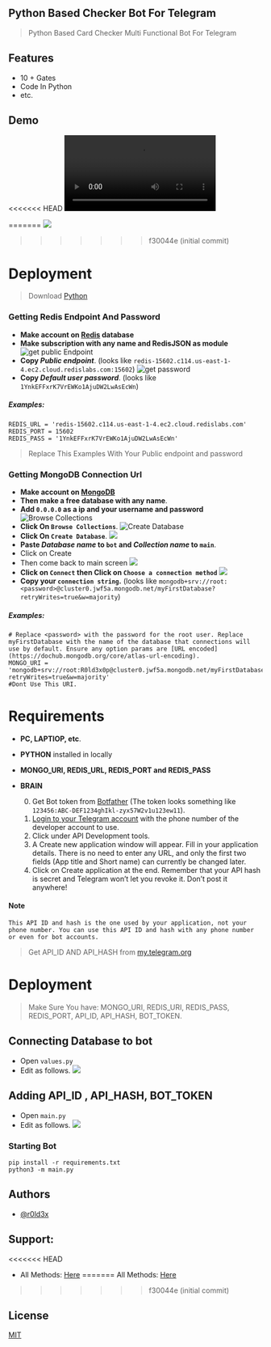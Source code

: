 
## Python Based Checker Bot For Telegram

> Python Based Card Checker Multi Functional Bot For Telegram


## Features

- 10 + Gates
- Code In Python
- etc.

## Demo
<<<<<<< HEAD
![](https://te.legra.ph/file/c885b3318e28ac945a346.mp4)
<!-- <iframe src='https://gfycat.com/ifr/FavoriteThoseCrocodileskink' frameborder='0' scrolling='no' allowfullscreen width='640' height='403'></iframe> -->
=======
![](https://gfycat.com/favoritethosecrocodileskink)
>>>>>>> f30044e (initial commit)





# Deployment

> Download [Python](https://www.python.org/downloads)


### Getting Redis Endpoint And Password

- **Make account on [Redis](redis.com) database**
- **Make subscription with any name and RedisJSON as module**
![get public Endpoint](https://te.legra.ph/file/733d67987bae09c170a48.png)
- **Copy _Public endpoint_**. (looks like `redis-15602.c114.us-east-1-4.ec2.cloud.redislabs.com:15602`)
![get password](https://te.legra.ph/file/c1a8362c9743c68c110b7.png)
- **Copy _Default user password_**. (looks like `1YnkEFFxrK7VrEWKo1AjuDW2LwAsEcWn`)

##### Examples:
``` 
REDIS_URL = 'redis-15602.c114.us-east-1-4.ec2.cloud.redislabs.com'
REDIS_PORT = 15602
REDIS_PASS = '1YnkEFFxrK7VrEWKo1AjuDW2LwAsEcWn'
```
> Replace This Examples With Your Public endpoint and password 

### Getting MongoDB Connection Url

- **Make account on [MongoDB](https://www.mongodb.com/cloud/atlas/register)**
- **Then make a free database with any name**.
- **Add `0.0.0.0` as a ip and your username and password**
![Browse Collections](https://te.legra.ph/file/898ca4a355b6f4e5f4d66.png)
- **Click On `Browse Collections`**.
![Create Database](https://te.legra.ph/file/6be8efeedce051ba84707.png)
- **Click On `Create Database`**.
![](https://telegra.ph/file/89034dba57c6e25c63cb4.png)
- **Paste _Database name_ to `bot` and _Collection name_ to `main`**.
- Click on Create
- Then come back to main screen
![](https://te.legra.ph/file/b7cf1ac188cfb13ca1145.png)
- **Click on `Connect` then Click on `Choose a connection method`**
![](https://te.legra.ph/file/e3ceec1f53ed17495523c.png)
- **Copy your `connection string`.** (looks like `mongodb+srv://root:<password>@cluster0.jwf5a.mongodb.net/myFirstDatabase?retryWrites=true&w=majority`)

##### Examples:
``` 
# Replace <password> with the password for the root user. Replace myFirstDatabase with the name of the database that connections will use by default. Ensure any option params are [URL encoded](https://dochub.mongodb.org/core/atlas-url-encoding).
MONGO_URI = 'mongodb+srv://root:R0ld3x0p@cluster0.jwf5a.mongodb.net/myFirstDatabase?retryWrites=true&w=majority'
#Dont Use This URI.
```

# Requirements
- **PC, LAPTIOP, etc**.
- **PYTHON** installed in locally
- **MONGO_URI, REDIS_URL, REDIS_PORT and REDIS_PASS**
- **BRAIN**

  0. Get Bot token from [Botfather](https://t.me/botfather) (The token looks something like `123456:ABC-DEF1234ghIkl-zyx57W2v1u123ew11`).
  1. [Login to your Telegram account](https://my.telegram.org/) with the phone number of the developer account to use.
  2. Click under API Development tools.
  3. A Create new application window will appear. Fill in your application details. There is no need to enter any URL, and only the first two fields (App title and Short name) can currently be changed later.
  4. Click on Create application at the end. Remember that your API hash is secret and Telegram won’t let you revoke it. Don’t post it anywhere!
#### Note
```
This API ID and hash is the one used by your application, not your phone number. You can use this API ID and hash with any phone number or even for bot accounts.
```

> Get API_ID AND API_HASH from [my.telegram.org](https://my.telegram.org/)


# Deployment

> Make Sure You have: MONGO_URI, REDIS_URI, REDIS_PASS, REDIS_PORT, API_ID, API_HASH, BOT_TOKEN.

## Connecting Database to bot
- Open `values.py`
- Edit as follows.
![](https://te.legra.ph/file/e46ed7778f5f052e62bad.jpg)

## Adding API_ID , API_HASH, BOT_TOKEN
- Open `main.py`
- Edit as follows.
![](https://te.legra.ph/file/3c8f83d31a7c234897100.jpg)

### Starting Bot
```
pip install -r requirements.txt
python3 -m main.py
```

## Authors

- [@r0ld3x](https://www.github.com/r0ld3x)

## Support:
<<<<<<< HEAD
- All Methods: [Here](https://euphemistic-neglect.000webhostapp.com/)
=======
    All Methods: [Here](https://euphemistic-neglect.000webhostapp.com/)
>>>>>>> f30044e (initial commit)


## License

[MIT](https://choosealicense.com/licenses/mit/)

